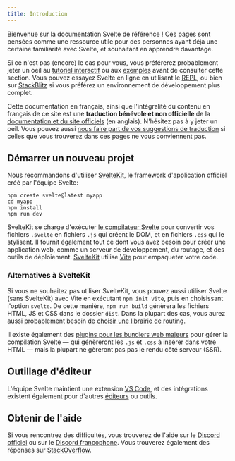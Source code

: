```yaml
---
title: Introduction
---
```


Bienvenue sur la documentation Svelte de référence ! Ces pages sont pensées comme une ressource utile pour des personnes ayant déjà une certaine familiarité avec Svelte, et souhaitant en apprendre davantage.

Si ce n'est pas (encore) le cas pour vous, vous préférerez probablement jeter un oeil au [tutoriel interactif](/tutorial) ou aux [exemples](/examples) avant de consulter cette section. Vous pouvez essayez Svelte en ligne en utilisant le [REPL](/repl), ou bien sur [StackBlitz](https://sveltekit.new) si vous préférez un environnement de développement plus complet.

Cette documentation en français, ainsi que l'intégralité du contenu en français de ce site est une **traduction bénévole et non officielle** de la [documentation et du site officiels](https://svelte.dev) (en anglais). N'hésitez pas à y jeter un oeil. Vous pouvez aussi [nous faire part de vos suggestions de traduction](https://github.com/Svelte-Society-Fr/svelte/issues) si celles que vous trouverez dans ces pages ne vous conviennent pas.

## Démarrer un nouveau projet

Nous recommandons d'utiliser [SvelteKit](https://kit.svelte.dev/), le framework d'application officiel créé par l'équipe Svelte:

```
npm create svelte@latest myapp
cd myapp
npm install
npm run dev
```

SvelteKit se charge d'exécuter [le compilateur Svelte](https://www.npmjs.com/package/svelte) pour convertir vos fichiers `.svelte` en fichiers `.js` qui créent le DOM, et en fichiers `.css` qui le stylisent. Il fournit également tout ce dont vous avez besoin pour créer une application web, comme un serveur de développement, du routage, et des outils de déploiement. [SvelteKit](https://kit.svelte.dev/) utilise [Vite](https://vitejs.dev/) pour empaqueter votre code.

### Alternatives à SvelteKit

Si vous ne souhaitez pas utiliser SvelteKit, vous pouvez aussi utiliser Svelte (sans SvelteKit) avec Vite en exécutant `npm init vite`, puis en choisissant l'option `svelte`. De cette manière, `npm run build` génèrera les fichiers HTML, JS et CSS dans le dossier `dist`. Dans la plupart des cas, vous aurez aussi probablement besoin de [choisir une librairie de routing](/faq#is-there-a-router).

Il existe également des [plugins pour les bundlers web majeurs](https://sveltesociety.dev/tools#bundling) pour gérer la compilation Svelte — qui génèreront les `.js` et `.css` à insérer dans votre HTML — mais la plupart ne gèreront pas pas le rendu côté serveur (SSR).

## Outillage d'éditeur

L'équipe Svelte maintient une extension [VS Code](https://marketplace.visualstudio.com/items?itemName=svelte.svelte-vscode), et des intégrations existent également pour d'autres [éditeurs](https://sveltesociety.dev/tools#editor-support) ou outils.

## Obtenir de l'aide

Si vous rencontrez des difficultés, vous trouverez de l'aide sur le [Discord officiel](https://svelte.dev/chat) ou sur le [Discord francophone](/chat). Vous trouverez également des réponses sur [StackOverflow](https://stackoverflow.com/questions/tagged/svelte).
